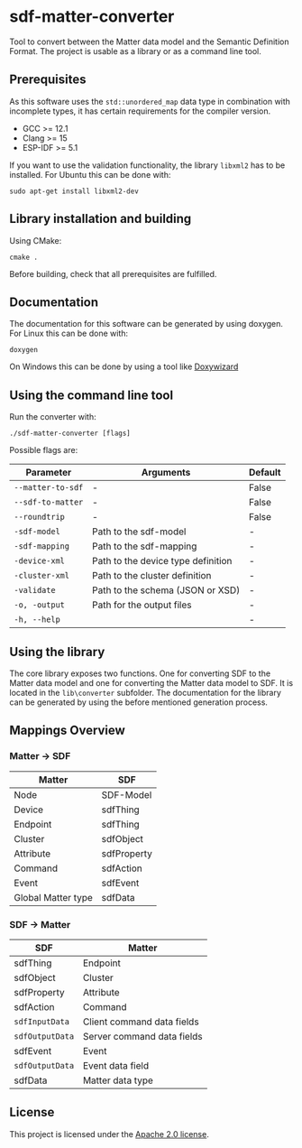 # sdf-matter-converter

Tool to convert between the Matter data model and the Semantic Definition Format.
The project is usable as a library or as a command line tool.

## Prerequisites

As this software uses the `std::unordered_map` data type in combination with incomplete types, it has certain requirements for the compiler version.

- GCC >= 12.1
- Clang >= 15
- ESP-IDF >= 5.1

If you want to use the validation functionality, the library `libxml2` has to be installed. For Ubuntu this can be done with:

```
sudo apt-get install libxml2-dev
```

## Library installation and building

Using CMake:

```
cmake .
```

Before building, check that all prerequisites are fulfilled.

## Documentation

The documentation for this software can be generated by using doxygen.
For Linux this can be done with:

```
doxygen
```

On Windows this can be done by using a tool like [Doxywizard](https://www.doxygen.nl/manual/doxywizard_usage.html)

## Using the command line tool

Run the converter with:

```
./sdf-matter-converter [flags]
```

Possible flags are:

| Parameter         | Arguments                          | Default |
|-------------------|------------------------------------|---------|
| `--matter-to-sdf` | -                                  | False   |
| `--sdf-to-matter` | -                                  | False   |
| `--roundtrip`     | -                                  | False   |
| `-sdf-model`      | Path to the sdf-model              | -       |
| `-sdf-mapping`    | Path to the sdf-mapping            | -       |
| `-device-xml`     | Path to the device type definition | -       |
| `-cluster-xml`    | Path to the cluster definition     | -       |
| `-validate`       | Path to the schema (JSON or XSD)   | -       |
| `-o, -output`     | Path for the output files          | -       |
| `-h, --help`      |                                    | -       |

## Using the library

The core library exposes two functions. One for converting SDF to the Matter data model and one for converting the Matter data model to SDF.
It is located in the `lib\converter` subfolder.
The documentation for the library can be generated by using the before mentioned generation process.

## Mappings Overview

### Matter &rarr; SDF

| Matter             | SDF         |
|--------------------|-------------|
| Node               | SDF-Model   |
| Device             | sdfThing    |
| Endpoint           | sdfThing    |
| Cluster            | sdfObject   |
| Attribute          | sdfProperty |
| Command            | sdfAction   |
| Event              | sdfEvent    |
| Global Matter type | sdfData     |

### SDF &rarr; Matter

| SDF              | Matter                     |
|------------------|----------------------------|
| sdfThing         | Endpoint                   |
| sdfObject        | Cluster                    |
| sdfProperty      | Attribute                  |
| sdfAction        | Command                    |
| `sdfInputData`   | Client command data fields |
| `sdfOutputData`  | Server command data fields |
| sdfEvent         | Event                      |
| `sdfOutputData`  | Event data field           |
| sdfData          | Matter data type           |

## License

This project is licensed under the [Apache 2.0 license](https://www.apache.org/licenses/LICENSE-2.0).